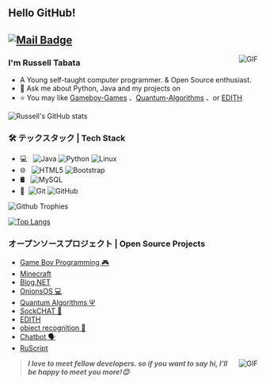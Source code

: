 ## Hello GitHub!

[![Mail Badge](https://img.shields.io/badge/-beacheshiro@gmail.com-c14438?style=flat&logo=Gmail&logoColor=white&link=mailto:beacheshiro@gmail.com)](mailto:beacheshiro@gmail.com)
---
<img align="right" alt="GIF" src="https://raw.githubusercontent.com/JoeyBling/JoeyBling/master/pic/pusheencode.gif" />


### I'm Russell Tabata

- A Young self-taught computer programmer. & Open Source enthusiast.
- 💬 Ask me about Python, Java and my projects on 
- ⭐ You may like [Gameboy-Games](https://github.com/Parzival129/Gameboy-Programming) 、[Quantum-Algorithms](https://github.com/Parzival129/Quantum-Algorithms) 、or [EDITH](https://github.com/Parzival129/Desktop-AI)

![Russell's GitHub stats](https://github-readme-stats.vercel.app/api?username=parzival129&theme=radical&show_icons=true)


### 🛠 テックスタック | Tech Stack

- 💻 &#160; ![Java](https://img.shields.io/badge/-Java-333333?style=flat&logo=Java&logoColor=007396)
![Python](https://img.shields.io/static/v1?label=PY&message=Python3&color=blue)
![Linux](https://img.shields.io/badge/-Linux-333333?style=flat&logo=Linux&logoColor=FCC624)
- 🌐 &#160; ![HTML5](https://img.shields.io/badge/-HTML5-333333?style=flat&logo=HTML5)
![Bootstrap](https://img.shields.io/badge/-Bootstrap-333333?style=flat&logo=bootstrap&logoColor=563D7C)
- 🛢 &#160; ![MySQL](https://img.shields.io/badge/-MySQL-333333?style=flat&logo=mysql)
- 🔧 &#160;![Git](https://img.shields.io/badge/-Git-333333?style=flat&logo=git)
![GitHub](https://img.shields.io/badge/-GitHub-333333?style=flat&logo=github)


![Github Trophies](https://github-profile-trophy.vercel.app/?username=ryo-ma&theme=darkhub)  

[![Top Langs](https://github-readme-stats.vercel.app/api/top-langs/?username=parzival129&layout=compact&hide=assembly)](https://github.com/anuraghazra/github-readme-stats)

### オープンソースプロジェクト | Open Source Projects
- [Game Boy Programming 🎮](https://github.com/Parzival129/Gameboy-Programming)
- [Minecraft](https://github.com/Parzival129/Python-Mincraft-Mockup)
- [Blog.NET](https://github.com/Parzival129/Blog.NET)
- [OnionsOS 💻](https://github.com/Parzival129/OnionsOS)
- [Quantum Algorithms Ψ](https://github.com/Parzival129/Quantum-Algorithms)
- [SockCHAT 💬](https://github.com/Parzival129/SockChat)
- [EDITH](https://github.com/Parzival129/Desktop-AI)
- [object recognition 🧊](https://github.com/Parzival129/XML-use-webcam-detection)
- [Chatbot 🗣️](https://github.com/Parzival129/Basic-Chatbot)
- [RuScript](https://github.com/Parzival129/Programming-Language)

<img align="right" alt="GIF" src="https://i.redd.it/qgyn862iacl01.gif" />

> ***I love to meet fellow developers. so if you want to say hi, I'll be happy to meet you more!😊***
